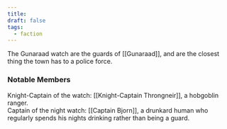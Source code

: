 ```yaml
---
title: 
draft: false
tags:
  - faction
---
```

The Gunaraad watch are the guards of [[Gunaraad]], and are the closest thing the town has to a police force. <br>
### Notable Members
Knight-Captain of the watch: [[Knight-Captain Throngneir]], a hobgoblin ranger.<br>
Captain of the night watch: [[Captain Bjorn]], a drunkard human who regularly spends his nights drinking rather than being a guard.<br>